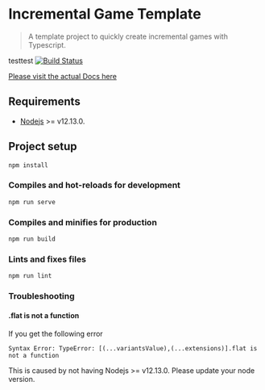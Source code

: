 # Incremental Game Template
> A template project to quickly create incremental games with Typescript.

testtest 
[![Build Status](https://travis-ci.org/123ishaTest/incremental-game-template.svg?branch=master)](https://travis-ci.org/123ishaTest/incremental-game-template)

[Please visit the actual Docs here](https://123ishatest.github.io/incremental-game-template-website)

## Requirements
- [Nodejs](https://nodejs.org/en/) >= v12.13.0.

## Project setup
```
npm install
```

### Compiles and hot-reloads for development
```
npm run serve
```

### Compiles and minifies for production
```
npm run build
```

### Lints and fixes files
```
npm run lint
```

### Troubleshooting

#### .flat is not a function
If you get the following error
```
Syntax Error: TypeError: [(...variantsValue),(...extensions)].flat is not a function
```
This is caused by not having Nodejs >= v12.13.0. Please update your node version.
